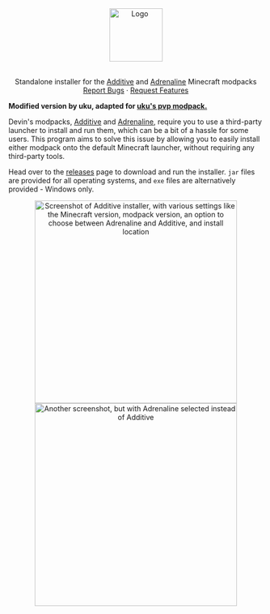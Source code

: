 <!--suppress HtmlDeprecatedAttribute -->
<div align="center">
  <a href="https://github.com/Gaming32/additive-installer">
    <img src="https://raw.githubusercontent.com/intergrav/Branding/main/additive/additive_installer_textlogo_256h.png" alt="Logo" height="105">
  </a>
  <br />
  <br />
  <p>
    Standalone installer for the <a href="https://github.com/intergrav/Additive">Additive</a> and <a href="https://github.com/intergrav/Adrenaline">Adrenaline</a> Minecraft modpacks
    <br />
    <a href="https://github.com/Gaming32/additive-installer/issues">Report Bugs</a>
    ·
    <a href="https://github.com/Gaming32/additive-installer/issues">Request Features</a>
  </p>
</div>

**Modified version by uku, adapted for [uku's pvp modpack.](https://modrinth.com/modpack/ukupvp)**

Devin's modpacks, [Additive](https://github.com/intergrav/Additive) and [Adrenaline](https://github.com/intergrav/Adrenaline), require you to use a third-party launcher to install and run them, which can be a bit of a hassle for some users. This program aims to solve this issue by allowing you to easily install either modpack onto the default Minecraft launcher, without requiring any third-party tools. 

Head over to the [releases](https://github.com/Gaming32/additive-installer/releases) page to download and run the installer. `jar` files are provided for all operating systems, and `exe` files are alternatively provided - Windows only.

<div align="center">
  <img src=".github/static/preview-additive.png" alt="Screenshot of Additive installer, with various settings like the Minecraft version, modpack version, an option to choose between Adrenaline and Additive, and install location" height="400px">
  <img src=".github/static/preview-adrenaline.png" alt="Another screenshot, but with Adrenaline selected instead of Additive" height="400px">
</div>
